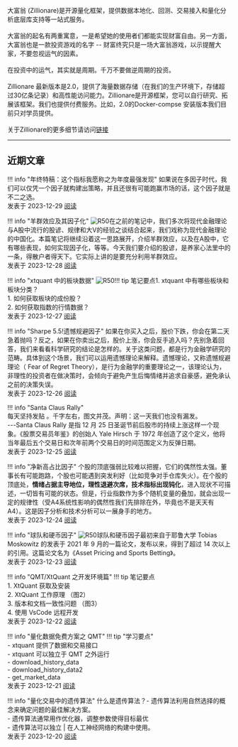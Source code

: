 大富翁 (Zillionare)是开源量化框架，提供数据本地化、回测、交易接入和量化分析底层库支持等一站式服务。<br><br>大富翁的起名有两重寓意，一是希望她的使用者们都能实现财富自由。另一方面，大富翁也是一款投资游戏的名字 -- 财富终究只是一场大富翁游戏，以示提醒大家，不要忽视运气的因素。<br><br>在投资中的运气，其实就是周期。千万不要做逆周期的投资。<br><br>Zillionare 最新版本是2.0，提供了海量数据存储（在我们的生产环境下，存储超过30亿条记录）和高性能访问能力。Zillionare是开源框架，您可以自行研究、拓展该框架。我们也提供付费服务。比如，2.0的Docker-compse 安装版本我们目前只对学员提供。<br><br>关于Zillionare的更多细节请访问[链接](articles/products/)

---

## 近期文章

!!! info "年终特稿：这个指标我愿称之为年度最强发现"
    如果说在多因子时代，我们可以仅凭一个因子就构建出策略，并且还很有可能跑赢市场的话，这个因子就是不二之选。<br><text-right>发表于 2023-12-29 [阅读](./docs/blog/posts/strategy/connors-rsi.md)</text-right>

!!! info "羊群效应及其因子化"
    ![R50](https://images.jieyu.ai/images/2023/12/structual-modeling-herd-behaviour.png)在之前的笔记中，我们多次将现代金融理论与A股中流行的股谚、规律和大V的经验之谈结合起来，我们戏称为现代金融理论的中国化。本篇笔记将继续沿着这一思路展开，介绍羊群效应，以及在A股中，它有哪些表现，如何实现因子化，等等。今天我们要介绍的股谚，是<red>养家心法</red>里中的一条，<red>得散户者得天下</red>。它实际上讲的是要充分利用羊群效应。<br><text-right>发表于 2023-12-28 [阅读](./docs/blog/posts/strategy/herd-behaviour.md)</text-right>

!!! info "xtquant 中的板块数据"
    ![R50](https://images.jieyu.ai/images/2023/12/sector-cloud.jpg?4)!!! tip 笔记要点1. xtquant 中有哪些板块和板块分类？<br>    1. 如何获取板块的成份股？<br>    2. 如何获取指数的行情数据？<br><text-right>发表于 2023-12-27 [阅读](./docs/blog/posts/quantlib/qmt-get-sector.md)</text-right>

!!! info "Sharpe 5.5!遗憾规避因子"
    如果在你买入之后，股价下跌，你会在第二天急着抛吗？反之，如果在你卖出之后，股价上涨，你会反手追入吗？先别急着回答，我们来看看科学研究的结论是怎样的。关于这类问题，都是行为金融学研究的范畴。具体到这个场景，我们可以运用遗憾理论来解释。遗憾理论，又称遗憾规避理论（ Fear of Regret Theory），是行为金融学的重要理论之一，该理论认为，非理性的投资者在做决策时，会倾向于避免产生后悔情绪并追求自豪感，避免承认之前的决策失误。<br><text-right>发表于 2023-12-26 [阅读](./docs/blog/posts/strategy/regret.md)</text-right>

!!! info "Santa Claus Rally"
    <!-- ![R50](https://images.jieyu.ai/images/2023/12/santa-claus.png) --><br>每天坚持发贴 。千字左右，图文并茂。声明：这一天我们也没有漏发。<br>---Santa Claus Rally 是指 12 月 25 日圣诞节前后股市的持续上涨这样一个现象。《股票交易员年鉴》的创始人 Yale Hirsch 于 1972 年创造了这个定义，他将当年最后五个交易日和次年前两个交易日的时间范围定义为反弹日期。<br><text-right>发表于 2023-12-25 [阅读](./docs/blog/posts/strategy/santa-clause.md)</text-right>

!!! info "净新高占比因子"
    个股的顶底强弱比较难以把握，它们的偶然性太强。董事长有可能跑路，个股也可能遇到突发利好（比如竞争对手仓库失火）。在个股的顶底处，**情绪占据主导地位，理性退避次席，技术指标出现钝化**，进入<red>现状不可描述，一切皆有可能</red>的状态。但是，行业指数作为多个随机变量的叠加，就会出现一定的规律性（受A4系统性影响的偶然性我们先排除在外，毕竟也不是天天有A4）。这是因子分析和技术分析可以一展身手的地方。<br><text-right>发表于 2023-12-24 [阅读](./docs/blog/posts/strategy/nh-nl.md)</text-right>

!!! info "球队和硬币因子"
    ![R50](https://images.jieyu.ai/images/2023/12/tobias-moskowitz.png)球队和硬币因子最初来自于耶鲁大学 Tobias Moskowitz 的发表于 2021 年 9 月的一篇论文，发布以来，得到了超过 14 次以上的引用。这篇论文名为《Asset Pricing and Sports Betting》。<br><text-right>发表于 2023-12-23 [阅读](./docs/blog/posts/strategy/hockey-and-coin.md)</text-right>

!!! info "QMT/XtQuant 之开发环境篇"
    !!! tip 笔记要点<br>    1. XtQuant 获取及安装<br>    2. XtQuant 工作原理 （图2）<br>    3. 版本和文档一致性问题 （图3）<br>    4. 使用 VsCode 远程开发<br><text-right>发表于 2023-12-22 [阅读](./docs/blog/posts/quantlib/work-with-xtquant.md)</text-right>

!!! info "量化数据免费方案之 QMT"
    !!! tip "学习要点"<br>    - xtquant 提供了数据和交易接口<br>    - xtquant 可以独立于 QMT 之外运行<br>    - download_history_data<br>    - download_history_data2<br>    - get_market_data<br><text-right>发表于 2023-12-21 [阅读](./docs/blog/posts/quantlib/qmt-get-stock-price.md)</text-right>

!!! info "量化交易中的遗传算法"
     什么是遗传算法？- 遗传算法利用自然选择的概念来确定问题的最佳解决方案。<br>- 遗传算法通常用作优化器，调整参数使得目标最优<br>- 遗传算法可以独立 | 在人工神经网络的构建中使用。<br><text-right>发表于 2023-12-20 [阅读](./docs/blog/posts/strategy/genetic-algorithms.md)</text-right>

